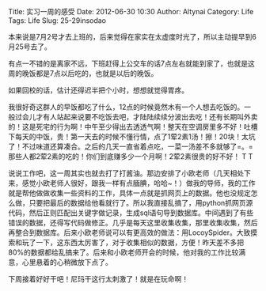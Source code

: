 Title: 实习一周的感受
Date: 2012-06-30 10:30
Author: Altynai
Category: Life
Tags: Life
Slug: 25-29insodao

本来说是7月2号才去上班的，后来觉得在家实在太虚度时光了，所以主动提早到6月25号去了。

有点一不错的是离家不远，下班赶得上公交车的话7点左右就能到家了，也就是这周的晚饭都是7点以后吃的，也就是以后的晚饭。

如果回校的话，估计还得迟半把个小时，想想就觉得胃疼。

我很好奇这群人的早饭都吃了什么，12点的时候竟然木有一个人想去吃饭的。一般过会儿才有人站起来说要不吃饭去吧，才陆陆续续分波出去吃！还有长期叫外卖的！这是死宅的行为啊！中午至少得出去透透气啊！整天在空调房里多不好！吐槽下每天的中饭，贵！第一天去的时候不懂行情，点了1荤2素1汤！擦！20块！太坑了！不过味道还算凑合。之后的几天一直省着点吃，一菜一汤差不多就够了=。=
那些人都2荤2素的吃的！你们到底赚多少一个月啊！2荤2素很贵的好不好！ T T

说说工作吧，这一周其实也就去打了打酱油。那边安排了小欧老师（几天相处下来，感觉小欧老师人很好，跟我一样有点腼腆，哈哈~！）做我的导师，我的工作就是帮他做做收集一些资料的工作，具体一点就是抓网页上的数据。他也没规定怎么做，只要把最后的数据给他看就行了。所以我直接乱搞了，用python抓网页源代码，然后正则匹配出关键字做记录，生成sql语句导到数据库。中间遇到了有些错误的数据，还得写代码做修正。几乎是每天这里收集收集，那里收集收集，然后再整合到数据库。后来小欧老师说可以有更高效的做法：用LocoySpider。大致摸索和玩了一下，这东西太厉害了，对于收集相似的数据，方便！昨天差不多把80%的数据都给乱搞来了。后来和小欧老师开会的时候，他对我的工作比较满意，心里悬着的心稍微放下点了。

下周接着好好干吧！尼玛干这行太刺激了！就是在玩命啊！
